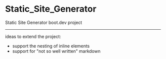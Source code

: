 # Static_Site_Generator

Static Site Generator
boot.dev project



*****
ideas to extend the project:

- support the nesting of inline elements
- support for "not so well written" markdown
